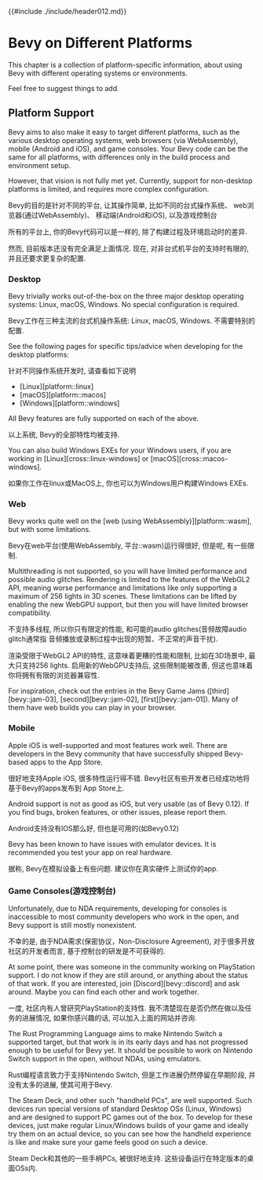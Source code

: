 {{#include ./include/header012.md}}

# Bevy on Different Platforms

This chapter is a collection of platform-specific information, about using
Bevy with different operating systems or environments.

Feel free to suggest things to add.

## Platform Support

Bevy aims to also make it easy to target different platforms, such as the
various desktop operating systems, web browsers (via WebAssembly), mobile
(Android and iOS), and game consoles. Your Bevy code can be the same for all
platforms, with differences only in the build process and environment setup.

However, that vision is not fully met yet. Currently, support for non-desktop
platforms is limited, and requires more complex configuration.

Bevy的目的是针对不同的平台, 让其操作简单, 比如不同的台式操作系统、 web浏览器(通过WebAssembly)、
移动端(Android和iOS), 以及游戏控制台

所有的平台上, 你的Bevy代码可以是一样的, 除了构建过程及环境启动时的差异.

然而, 目前版本还没有完全满足上面情况. 现在, 对非台式机平台的支持时有限的, 并且还要求更复杂的配置.

### Desktop

Bevy trivially works out-of-the-box on the three major desktop operating
systems: Linux, macOS, Windows. No special configuration is required.

Bevy工作在三种主流的台式机操作系统: Linux, macOS, Windows. 不需要特别的配置.

See the following pages for specific tips/advice when developing for the
desktop platforms:

针对不同操作系统开发时, 请查看如下说明

 - [Linux][platform::linux]
 - [macOS][platform::macos]
 - [Windows][platform::windows]

All Bevy features are fully supported on each of the above.

以上系统, Bevy的全部特性均被支持.

You can also build Windows EXEs for your Windows users, if you are working
in [Linux][cross::linux-windows] or [macOS][cross::macos-windows].

如果你工作在linux或MacOS上, 你也可以为Windows用户构建Windows EXEs.

### Web

Bevy works quite well on the [web (using WebAssembly)][platform::wasm],
but with some limitations.

Bevy在web平台(使用WebAssembly, 平台::wasm)运行得很好, 但是呢, 有一些限制.

Multithreading is not supported, so you will have limited performance and
possible audio glitches. Rendering is limited to the features of the WebGL2
API, meaning worse performance and limitations like only supporting a maximum
of 256 lights in 3D scenes. These limitations can be lifted by enabling the
new WebGPU support, but then you will have limited browser compatibility.

不支持多线程, 所以你只有限定的性能, 和可能的audio glitches(音频故障audio glitch通常指
音频播放或录制过程中出现的短暂、不正常的声音干扰).

渲染受限于WebGL2 API的特性, 这意味着更糟的性能和限制, 比如在3D场景中, 最大只支持256 lights.
启用新的WebGPU支持后, 这些限制能被改善, 但这也意味着你将拥有有限的浏览器兼容性.

For inspiration, check out the entries in the Bevy Game Jams
([third][bevy::jam-03], [second][bevy::jam-02], [first][bevy::jam-01]). Many
of them have web builds you can play in your browser.

### Mobile

Apple iOS is well-supported and most features work well. There are developers
in the Bevy community that have successfully shipped Bevy-based apps to the
App Store.

很好地支持Apple iOS, 很多特性运行得不错. Bevy社区有些开发者已经成功地将基于Bevy的apps发布到
App Store上.

Android support is not as good as iOS, but very usable (as of Bevy 0.12). If
you find bugs, broken features, or other issues, please report them.

Android支持没有IOS那么好, 但也是可用的(如Bevy0.12)

Bevy has been known to have issues with emulator devices. It is recommended
you test your app on real hardware.

据称, Bevy在模拟设备上有些问题. 建议你在真实硬件上测试你的app.

### Game Consoles(游戏控制台)

Unfortunately, due to NDA requirements, developing for consoles is inaccessible
to most community developers who work in the open, and Bevy support is still
mostly nonexistent.

不幸的是, 由于NDA需求(保密协议，Non-Disclosure Agreement), 对于很多开放社区的开发者而言, 
基于控制台的研发是不可获得的.

At some point, there was someone in the community working on PlayStation
support. I do not know if they are still around, or anything about the
status of that work. If you are interested, join [Discord][bevy::discord]
and ask around. Maybe you can find each other and work together.

一度, 社区内有人曾研究PlayStation的支持性. 我不清楚现在是否仍然在做以及任务的进展情况, 
如果你感兴趣的话, 可以加入上面的网站并咨询.

The Rust Programming Language aims to make Nintendo Switch a supported target,
but that work is in its early days and has not progressed enough to be useful
for Bevy yet. It should be possible to work on Nintendo Switch support in
the open, without NDAs, using emulators.

Rust编程语言致力于支持Nintendo Switch, 但是工作进展仍然停留在早期阶段, 并没有太多的进展,
使其可用于Bevy.

The Steam Deck, and other such "handheld PCs", are well supported. Such
devices run special versions of standard Desktop OSs (Linux, Windows) and are
designed to support PC games out of the box. To develop for these devices,
just make regular Linux/Windows builds of your game and ideally try them on
an actual device, so you can see how the handheld experience is like and make
sure your game feels good on such a device.

Steam Deck和其他的一些手柄PCs, 被很好地支持. 这些设备运行在特定版本的桌面OSs内.
